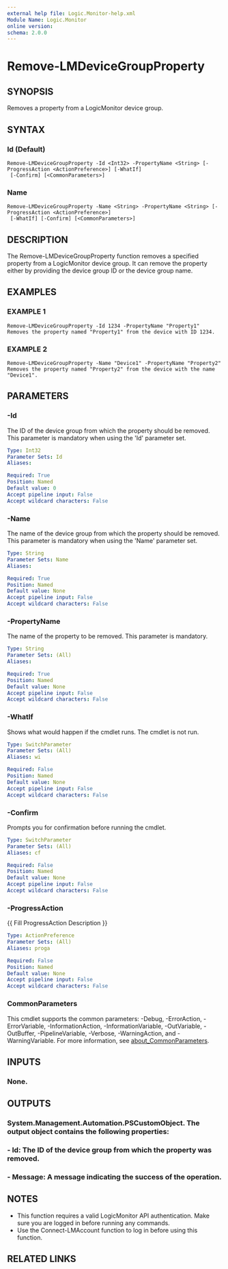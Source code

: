 ```yaml
---
external help file: Logic.Monitor-help.xml
Module Name: Logic.Monitor
online version:
schema: 2.0.0
---
```


# Remove-LMDeviceGroupProperty

## SYNOPSIS
Removes a property from a LogicMonitor device group.

## SYNTAX

### Id (Default)
```
Remove-LMDeviceGroupProperty -Id <Int32> -PropertyName <String> [-ProgressAction <ActionPreference>] [-WhatIf]
 [-Confirm] [<CommonParameters>]
```

### Name
```
Remove-LMDeviceGroupProperty -Name <String> -PropertyName <String> [-ProgressAction <ActionPreference>]
 [-WhatIf] [-Confirm] [<CommonParameters>]
```

## DESCRIPTION
The Remove-LMDeviceGroupProperty function removes a specified property from a LogicMonitor device group.
It can remove the property either by providing the device group ID or the device group name.

## EXAMPLES

### EXAMPLE 1
```
Remove-LMDeviceGroupProperty -Id 1234 -PropertyName "Property1"
Removes the property named "Property1" from the device with ID 1234.
```

### EXAMPLE 2
```
Remove-LMDeviceGroupProperty -Name "Device1" -PropertyName "Property2"
Removes the property named "Property2" from the device with the name "Device1".
```

## PARAMETERS

### -Id
The ID of the device group from which the property should be removed.
This parameter is mandatory when using the 'Id' parameter set.

```yaml
Type: Int32
Parameter Sets: Id
Aliases:

Required: True
Position: Named
Default value: 0
Accept pipeline input: False
Accept wildcard characters: False
```

### -Name
The name of the device group from which the property should be removed.
This parameter is mandatory when using the 'Name' parameter set.

```yaml
Type: String
Parameter Sets: Name
Aliases:

Required: True
Position: Named
Default value: None
Accept pipeline input: False
Accept wildcard characters: False
```

### -PropertyName
The name of the property to be removed.
This parameter is mandatory.

```yaml
Type: String
Parameter Sets: (All)
Aliases:

Required: True
Position: Named
Default value: None
Accept pipeline input: False
Accept wildcard characters: False
```

### -WhatIf
Shows what would happen if the cmdlet runs.
The cmdlet is not run.

```yaml
Type: SwitchParameter
Parameter Sets: (All)
Aliases: wi

Required: False
Position: Named
Default value: None
Accept pipeline input: False
Accept wildcard characters: False
```

### -Confirm
Prompts you for confirmation before running the cmdlet.

```yaml
Type: SwitchParameter
Parameter Sets: (All)
Aliases: cf

Required: False
Position: Named
Default value: None
Accept pipeline input: False
Accept wildcard characters: False
```

### -ProgressAction
{{ Fill ProgressAction Description }}

```yaml
Type: ActionPreference
Parameter Sets: (All)
Aliases: proga

Required: False
Position: Named
Default value: None
Accept pipeline input: False
Accept wildcard characters: False
```

### CommonParameters
This cmdlet supports the common parameters: -Debug, -ErrorAction, -ErrorVariable, -InformationAction, -InformationVariable, -OutVariable, -OutBuffer, -PipelineVariable, -Verbose, -WarningAction, and -WarningVariable. For more information, see [about_CommonParameters](http://go.microsoft.com/fwlink/?LinkID=113216).

## INPUTS

### None.
## OUTPUTS

### System.Management.Automation.PSCustomObject. The output object contains the following properties:
### - Id: The ID of the device group from which the property was removed.
### - Message: A message indicating the success of the operation.
## NOTES
- This function requires a valid LogicMonitor API authentication. Make sure you are logged in before running any commands.
- Use the Connect-LMAccount function to log in before using this function.

## RELATED LINKS
